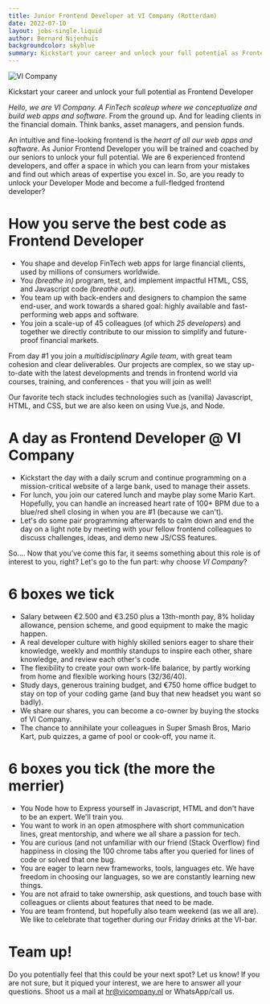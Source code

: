 ```yaml
---
title: Junior Frontend Developer at VI Company (Rotterdam)
date: 2022-07-10
layout: jobs-single.liquid
author: Bernard Nijenhuis
backgroundcolor: skyblue
summary: Kickstart your career and unlock your full potential as Frontend Developer
---
```


![[VI Company](https://www.vicompany.nl/)](https://fronteers.nl/_img/werkgevers/vi-company-3.png)

Kickstart your career and unlock your full potential as Frontend Developer

_Hello, we are VI Company. A FinTech scaleup where we conceptualize and build web apps and software._ From the ground up. And for leading clients in the financial domain. Think banks, asset managers, and pension funds.

An intuitive and fine-looking frontend is the _heart of all our web apps and software_. As Junior Frontend Developer you will be trained and coached by our seniors to unlock your full potential. We are 6 experienced frontend developers, and offer a space in which you can learn from your mistakes and find out which areas of expertise you excel in. So, are you ready to unlock your Developer Mode and become a full-fledged frontend developer?

# How you serve the best code as Frontend Developer

-   You shape and develop FinTech web apps for large financial clients, used by millions of consumers worldwide.
-   You _(breathe in)_ program, test, and implement impactful HTML, CSS, and Javascript code _(breathe out)_.
-   You team up with back-enders and designers to champion the same end-user, and work towards a shared goal: highly available and fast-performing web apps and software.
-   You join a scale-up of 45 colleagues (of which _25 developers_) and together we directly contribute to our mission to simplify and future-proof financial markets.

From day #1 you join a _multidisciplinary Agile team_, with great team cohesion and clear deliverables. Our projects are complex, so we stay up-to-date with the latest developments and trends in frontend world via courses, training, and conferences - that you will join as well!

Our favorite tech stack includes technologies such as (vanilla) Javascript, HTML, and CSS, but we are also keen on using Vue.js, and Node.

# A day as Frontend Developer @ VI Company

-   Kickstart the day with a daily scrum and continue programming on a mission-critical website of a large bank, used to manage their assets.
-   For lunch, you join our catered lunch and maybe play some Mario Kart. Hopefully, you can handle an increased heart rate of 100+ BPM due to a blue/red shell closing in when you are #1 (because we can't).
-   Let's do some pair programming afterwards to calm down and end the day on a light note by meeting with your fellow frontend colleagues to discuss challenges, ideas, and demo new JS/CSS features.

So.... Now that you’ve come this far, it seems something about this role is of interest to you, right? Let's go to the fun part: why choose _VI Company_?

# 6 boxes we tick

-   Salary between €2.500 and €3.250 plus a 13th-month pay, 8% holiday allowance, pension scheme, and good equipment to make the magic happen.
-   A real developer culture with highly skilled seniors eager to share their knowledge, weekly and monthly standups to inspire each other, share knowledge, and review each other's code.
-   The flexibility to create your own work-life balance, by partly working from home and flexible working hours (32/36/40).
-   Study days, generous training budget, and €750 home office budget to stay on top of your coding game (and buy that new headset you want so badly).
-   We share our shares, you can become a co-owner by buying the stocks of VI Company.
-   The chance to annihilate your colleagues in Super Smash Bros, Mario Kart, pub quizzes, a game of pool or cook-off, you name it.

# 6 boxes you tick (the more the merrier)

-   You Node how to Express yourself in Javascript, HTML and don't have to be an expert. We'll train you.
-   You want to work in an open atmosphere with short communication lines, great mentorship, and where we all share a passion for tech.
-   You are curious (and not unfamiliar with our friend (Stack Overflow) find happiness in closing the 100 chrome tabs after you queried for lines of code or solved that one bug.
-   You are eager to learn new frameworks, tools, languages etc. We have freedom in choosing our languages, so we are constantly learning new things.
-   You are not afraid to take ownership, ask questions, and touch base with colleagues or clients about features that need to be made.
-   You are team frontend, but hopefully also team weekend (as we all are). We like to celebrate that together during our Friday drinks at the VI-bar.

# Team up!

Do you potentially feel that this could be your next spot? Let us know! If you are not sure, but it piqued your interest, we are here to answer all your questions. Shoot us a mail at <hr@vicompany.nl> or WhatsApp/call us.
